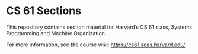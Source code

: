 CS 61 Sections
==============

This repository contains section material for Harvard’s CS 61 class, Systems
Programming and Machine Organization.

For more information, see the course wiki:
https://cs61.seas.harvard.edu/
